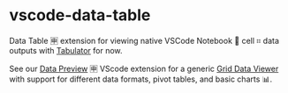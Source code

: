# vscode-data-table
Data Table 🈸 extension for viewing native VSCode Notebook 📓 cell ⌗ data outputs with [Tabulator](http://tabulator.info) for now.

See our [Data Preview](https://github.com/RandomFractals/vscode-data-preview) 🈸 VScode extension for a generic [Grid Data Viewer](https://marketplace.visualstudio.com/items?itemName=RandomFractalsInc.vscode-data-preview) with support for different data formats, pivot tables, and basic charts 📊.
